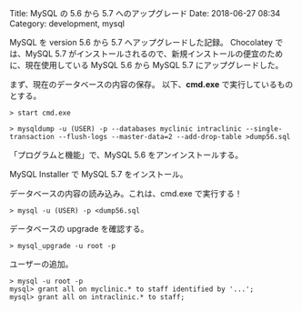 Title: MySQL の 5.6 から 5.7 へのアップグレード
Date: 2018-06-27 08:34
Category: development, mysql

MySQL を version 5.6 から 5.7 へアップグレードした記録。
Chocolatey では、MySQL 5.7 がインストールされるので、新規インストールの便宜のために、現在使用している MySQL 5.6 から MySQL 5.7 にアップグレードした。

まず、現在のデータベースの内容の保存。 以下、**cmd.exe** で実行しているものとする。 

```
> start cmd.exe
```

```
> mysqldump -u (USER) -p --databases myclinic intraclinic --single-transaction --flush-logs --master-data=2 --add-drop-table >dump56.sql 
```

「プログラムと機能」で、MySQL 5.6 をアンインストールする。

MySQL Installer で MySQL 5.7 をインストール。

データベースの内容の読み込み。これは、cmd.exe で実行する！

```
> mysql -u (USER) -p <dump56.sql 
```

データベースの upgrade を確認する。

```
> mysql_upgrade -u root -p
```

ユーザーの追加。

```
> mysql -u root -p
mysql> grant all on myclinic.* to staff identified by '...';
mysql> grant all on intraclinic.* to staff;
```


